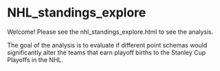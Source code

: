 # NHL_standings_explore

Welcome! Please see the nhl_standings_explore.html to see the analysis.

The goal of the analysis is to evaluate if different point schemas would significantly alter the teams that earn playoff births to the Stanley Cup Playoffs in the NHL.
